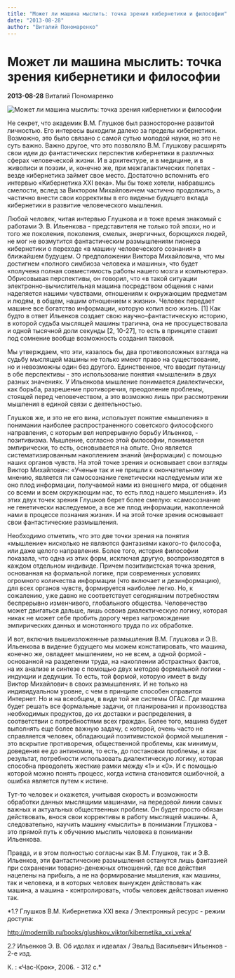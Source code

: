 ```yaml
---
title: "Может ли машина мыслить: точка зрения кибернетики и философии"
date: "2013-08-28"
author: "Виталий Пономаренко"
---
```


# Может ли машина мыслить: точка зрения кибернетики и философии

**2013-08-28** Виталий Пономаренко

![Может ли машина мыслить: точка зрения кибернетики и философии](http://novostey.com/i4/2010/02/16/f29018a8df37c0bc9bbbaaf25b04f43f.jpg)

Не секрет, что академик В.М. Глушков был разносторонне развитой личностью. Его интересы выходили далеко за пределы кибернетики. Возможно, это было связано с самой сутью молодой науки, но это не суть важно. Важно другое, что это позволяло В.М. Глушкову расширять свои идеи до фантастических перспектив кибернетики в различных сферах человеческой жизни. И в архитектуре, и в медицине, и в живописи и поэзии, и, конечно же, при межгалактических полетах - везде кибернетика займет свое место. Достаточно вспомнить его интервью «Кибернетика XXI века». Мы бы тоже хотели, набравшись смелости, вслед за Виктором Михайловичем частично продолжить, а частично внести свои коррективы в его виденье будущего вклада кибернетики в развитие человеческого мышления.

Любой человек, читая интервью Глушкова и в тоже время знакомый с работами Э. В. Ильенкова - представителя не только той эпохи, но и того же поколения, поколения, смелых, энергичных, борющихся людей, не мог не возмутится фантастическим размышлениям пионера кибернетики о переходе «в машину человеческого сознания» в ближайшем будущем. О предположении Виктора Михайловича, что мы достигнем «полного симбиоза человека и машины», что будет «получена полная совместимость работы нашего мозга и компьютера». Обрисовывая перспективы, он говорил, что «в такой ситуации электронно-вычислительная машина посредством общения с нами наделяется нашими чувствами, отношениям к окружающим предметам и людям, в общем, нашим отношением к жизни». Человек передает машине все богатство информации, которую копил всю жизнь. [1] Как будто в ответ Ильенков создает свою научно-фантастическую историю, в которой судьба мыслящей машины трагична, она не просуществовала и одной тысячной доли секунды [2, 10-27], то есть в принципе ставит под сомнение вообще возможность создания таковой.

Мы утверждаем, что эти, казалось бы, два противоположных взгляда на судьбу мыслящей машины не только имеют право на существование, но и невозможны один без другого. Единственное, что вводит путаницу в обе перспективы - это использование понятия «мышления» в двух разных значениях. У Ильенкова мышление понимается диалектически, как борьба, разрешение противоречия, преодоление проблемы, стоящей перед человечеством, а это возможно лишь при рассмотрении мышления в единой связи с деятельностью.

Глушков же, и это не его вина, использует понятие «мышления» в понимании наиболее распространенного советского философского направления, с которым вел непрерывную борьбу Ильенков, - позитивизма. Мышление, согласно этой философии, понимается эмпирически, то есть, основывается на опыте. Оно является систематизированным накоплением знаний (информации) с помощью наших органов чувств. На этой точке зрения и основывает свои взгляды Виктор Михайлович: «Ученые так и не пришли к окончательному мнению, является ли самосознание генетически наследуемым или же оно плод информации, получаемой нами из внешнего мира, от общения со всеми и всем окружающим нас, то есть плод нашего мышления». Из этих двух точек зрения Глушков берет более смелую: «самосознание не генетически наследуемое, а все же плод информации, накопленной нами в процессе познания жизни». И на этой точке зрения основывает свои фантастические размышления.

Необходимо отметить, что это две точки зрения на понятия «мышление» нисколько не являются фантазиями какого-то философа, или даже целого направления. Более того, история философии показала, что одна из этих форм, исключая другую, воспроизводятся в каждом отдельном индивиде. Причем позитивистская точка зрения, основанная на формальной логике, при современных условиях огромного количества информации (что включает и дезинформацию), для всех органов чувств, формируется наиболее легко. Но, к сожалению, уже давно не соответствует сегодняшним потребностям беспрерывно изменчивого, глобального общества. Человечество может двигаться дальше, лишь освоив диалектическую логику, которая никак не может себе пробить дорогу через нагромождение эмпирических данных и монотонного труда по их обработке.

И вот, включив вышеизложенные размышления В.М. Глушкова и Э.В. Ильенкова в видение будущего мы можем констатировать, что машина, конечно же, овладеет мышлением, но не всем, а одной формой - основанной на разделении труда, на накоплении абстрактных фактов, на их анализе и синтезе с помощью двух методов формальной логики - индукции и дедукции. То есть, той формой, которую имеет в виду Виктор Михайлович в своих размышлениях. И не только на индивидуальном уровне, с чем в принципе способен справится Интернет. Но и на всеобщем, в виде той же системы ОГАС. Где машина будет решать все формальные задачи, от планирования и производства необходимых продуктов, до их доставки и распределения, в соответствии с потребностями всех граждан. Более того, машина будет выполнять еще более важную задачу, с которой, очень часто не справляется человек, обладающий позитивистской формой мышления - это вскрытие противоречия, общественной проблемы, как минимум, доведения ее до антиномии, то есть, до постановки проблемы, и как результат, потребности использовать диалектическую логику, которая способна преодолеть жесткие рамки между «1» и «0». И с помощью которой можно понять процесс, когда истина становится ошибочной, а ошибка является путем к истине.

Тут-то человек и окажется, учитывая скорость и возможности обработки данных мыслящими машинами, на передовой линии самых важных и актуальных общественных проблем. Он будет просто обязан действовать, внося свои коррективы в работу мыслящей машины. А, следовательно, научить машину «мыслить» в понимании Глушкова - это прямой путь к обучению мыслить человека в понимании Ильенкова.

Правда, и в этом полностью согласны как В.М. Глушков, так и Э.В. Ильенков, эти фантастические размышления останутся лишь фантазией при сохранении товарно-денежных отношений, где все действия нацелены на прибыль, а не на формирование мышления, как машины, так и человека, и в которых человек вынужден действовать как машина, а машина - контролировать, чтобы человек действовал именно так.

*1.? Глушков В.М. Кибернетика ХХІ века / Электронный ресурс - режим доступа: 

http://modernlib.ru/books/glushkov_viktor/kibernetika_xxi_veka/

2.? Ильенков Э. В. Об идолах и идеалах / Эвальд Васильевич Ильенков - 2-е изд.

К. : «Час-Крок», 2006. - 312 с.*